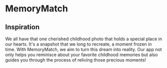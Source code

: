 # MemoryMatch

## Inspiration

We all have that one cherished childhood photo that holds a special place in our hearts. It's a snapshot that we long to recreate, a moment frozen in time. With MemoryMatch, we aim to turn this dream into reality. Our app not only helps you reminisce about your favorite childhood memories but also guides you through the process of reliving those precious moments!
